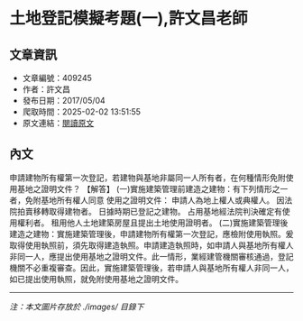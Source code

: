 # 土地登記模擬考題(一),許文昌老師

## 文章資訊
- 文章編號：409245
- 作者：許文昌
- 發布日期：2017/05/04
- 爬取時間：2025-02-02 13:51:55
- 原文連結：[閱讀原文](https://real-estate.get.com.tw/Columns/detail.aspx?no=409245)

## 內文
申請建物所有權第一次登記，若建物與基地非屬同一人所有者，在何種情形免附使用基地之證明文件？
【解答】
(一)實施建築管理前建造之建物：有下列情形之一者，免附基地所有權人同意
使用之證明文件：
申請人為地上權人或典權人。
因法院拍賣移轉取得建物者。
日據時期已登記之建物。
占用基地經法院判決確定有使用權利者。
租用他人土地建築房屋且提出土地使用證明者。
(二)實施建築管理後建造之建物：實施建築管理後，申請建物所有權第一次登記，應檢附使用執照。爰取得使用執照前，須先取得建造執照。申請建造執照時，如申請人與基地所有權人非同一人，應提出使用基地之證明文件。此一情形，業經建管機關審核通過，登記機關不必重複審查。因此，實施建築管理後，若申請人與基地所有權人非同一人，如已提出使用執照，就免附使用基地之證明文件。

---
*注：本文圖片存放於 ./images/ 目錄下*
